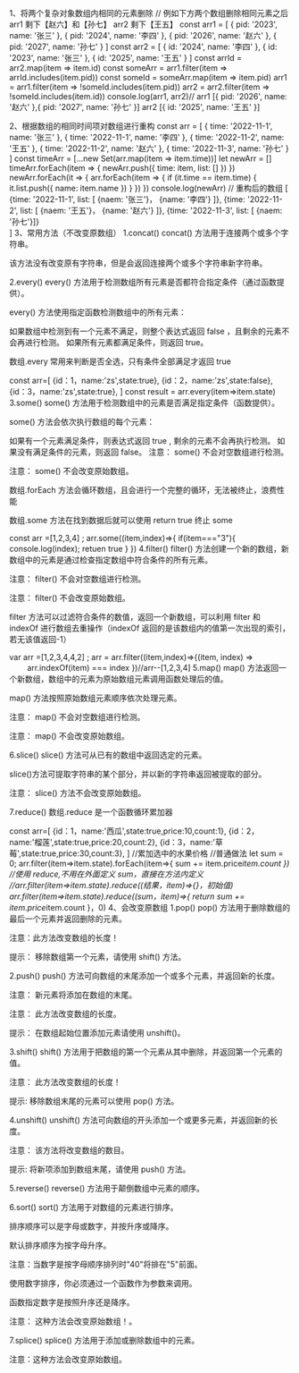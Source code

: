 1、将两个复杂对象数组内相同的元素删除
// 例如下方两个数组删除相同元素之后 arr1 剩下【赵六】和【孙七】 arr2 剩下【王五】
const arr1 = [
{ pid: '2023', name: '张三' },
{ pid: '2024', name: '李四' },
{ pid: '2026', name: '赵六' },
{ pid: '2027', name: '孙七' }
]
const arr2 = [
{ id: '2024', name: '李四' },
{ id: '2023', name: '张三' },
{ id: '2025', name: '王五' }
]
const arrId = arr2.map(item => item.id)
const someArr = arr1.filter(item => arrId.includes(item.pid))
const someId = someArr.map(item => item.pid)
arr1 = arr1.filter(item => !someId.includes(item.pid))
arr2 = arr2.filter(item => !someId.includes(item.id))
console.log(arr1, arr2)// arr1 [{ pid: '2026', name: '赵六' },{ pid: '2027', name: '孙七' }] arr2 [{ id: '2025', name: '王五' }]



2、根据数组的相同时间项对数组进行重构
const arr = [
{ time: '2022-11-1', name: '张三' },
{ time: '2022-11-1', name: '李四' },
{ time: '2022-11-2', name: '王五' },
{ time: '2022-11-2', name: '赵六' },
{ time: '2022-11-3', name: '孙七' }
]
const timeArr = [...new Set(arr.map(item => item.time))]
let newArr = []
timeArr.forEach(item => {
newArr.push({ time: item, list: [] })
})
newArr.forEach(it => {
arr.forEach(item => {
if (it.time == item.time) {
it.list.push({ name: item.name })
}
})
})
console.log(newArr)
// 重构后的数组
[
{time: '2022-11-1', list: [ {naem: '张三'}， {name: '李四'} ]},
{time: '2022-11-2', list: [ {naem: '王五'}， {name: '赵六'} ]},
{time: '2022-11-3', list: [ {naem: '孙七'}]}  
]
3、常用方法（不改变原数组）
1.concat()
concat() 方法用于连接两个或多个字符串。

该方法没有改变原有字符串，但是会返回连接两个或多个字符串新字符串。

2.every()
every() 方法用于检测数组所有元素是否都符合指定条件（通过函数提供）。

every() 方法使用指定函数检测数组中的所有元素：

如果数组中检测到有一个元素不满足，则整个表达式返回 false ，且剩余的元素不会再进行检测。
如果所有元素都满足条件，则返回 true。

数组.every 常用来判断是否全选，只有条件全部满足才返回 true

const arr=[
{id：1，name:'zs',state:true},
{id：2，name:'zs',state:false},
{id：3，name:'zs',state:true},
]
const result = arr.every(item=>item.state)
3.some()
some() 方法用于检测数组中的元素是否满足指定条件（函数提供）。

some() 方法会依次执行数组的每个元素：

如果有一个元素满足条件，则表达式返回 true , 剩余的元素不会再执行检测。
如果没有满足条件的元素，则返回 false。
注意： some() 不会对空数组进行检测。

注意： some() 不会改变原始数组。

数组.forEach 方法会循环数组，且会进行一个完整的循环，无法被终止，浪费性能

数组.some 方法在找到数据后就可以使用 return true 终止 some

const arr =[1,2,3,4] ;
arr.some((item,index)=>{
if(item==="3"){
console.log(index);
retuen true
}
})
4.filter()
filter() 方法创建一个新的数组，新数组中的元素是通过检查指定数组中符合条件的所有元素。

注意： filter() 不会对空数组进行检测。

注意： filter() 不会改变原始数组。

filter 方法可以过滤符合条件的数值，返回一个新数组，可以利用 filter 和 indexOf 进行数组去重操作（indexOf 返回的是该数组内的值第一次出现的索引，若无该值返回-1）

var arr =[1,2,3,4,4,2] ;
arr = arr.filter((item,index)=>{(item, index) =>
　　 arr.indexOf(item) === index
})//arr--[1,2,3,4]
5.map()
map() 方法返回一个新数组，数组中的元素为原始数组元素调用函数处理后的值。

map() 方法按照原始数组元素顺序依次处理元素。

注意： map() 不会对空数组进行检测。

注意： map() 不会改变原始数组。

6.slice()
slice() 方法可从已有的数组中返回选定的元素。

slice()方法可提取字符串的某个部分，并以新的字符串返回被提取的部分。

注意： slice() 方法不会改变原始数组。

7.reduce()
数组.reduce 是一个函数循环累加器

const arr=[
{id：1，name:'西瓜',state:true,price:10,count:1},
{id：2，name:'榴莲',state:true,price:20,count:2},
{id：3，name:'草莓',state:true,price:30,count:3},
]
//累加选中的水果价格
//普通做法
let sum = 0;
arr.filter(item=>item.state).forEach(item=>{
sum += item.price*item.count
})
//使用 reduce,不用在外面定义 sum，直接在方法内定义
//arr.filter(item=>item.state).reduce((结果，item)=>{}，初始值)
arr.filter(item=>item.state).reduce((sum，item)=>{
return sum += item.price*item.count
}，0)
4、会改变原数组
1.pop()
pop() 方法用于删除数组的最后一个元素并返回删除的元素。

注意：此方法改变数组的长度！

提示： 移除数组第一个元素，请使用 shift() 方法。

2.push()
push() 方法可向数组的末尾添加一个或多个元素，并返回新的长度。

注意： 新元素将添加在数组的末尾。

注意： 此方法改变数组的长度。

提示： 在数组起始位置添加元素请使用 unshift()。

3.shift()
shift() 方法用于把数组的第一个元素从其中删除，并返回第一个元素的值。

注意： 此方法改变数组的长度！

提示: 移除数组末尾的元素可以使用 pop() 方法。

4.unshift()
unshift() 方法可向数组的开头添加一个或更多元素，并返回新的长度。

注意： 该方法将改变数组的数目。

提示: 将新项添加到数组末尾，请使用 push() 方法。

5.reverse()
reverse() 方法用于颠倒数组中元素的顺序。

6.sort()
sort() 方法用于对数组的元素进行排序。

排序顺序可以是字母或数字，并按升序或降序。

默认排序顺序为按字母升序。

注意：当数字是按字母顺序排列时"40"将排在"5"前面。

使用数字排序，你必须通过一个函数作为参数来调用。

函数指定数字是按照升序还是降序。

注意： 这种方法会改变原始数组！。

7.splice()
splice() 方法用于添加或删除数组中的元素。

注意：这种方法会改变原始数组。
